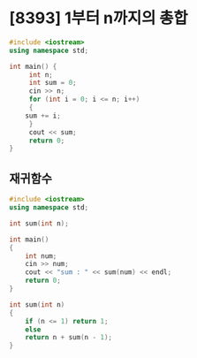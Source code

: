 [8393] 1부터 n까지의 총합 <Badge text="BOJ" type="warn"/>
========

```cpp
#include <iostream>
using namespace std;

int main() {
     int n;
     int sum = 0;
     cin >> n;
     for (int i = 0; i <= n; i++)
     {
    sum += i;
     }
     cout << sum;
     return 0;
}
```

## 재귀함수

```cpp
#include <iostream>
using namespace std;

int sum(int n);

int main()
{
    int num;
    cin >> num;
    cout << "sum : " << sum(num) << endl;
    return 0;
}

int sum(int n)
{
    if (n <= 1) return 1;
    else
    return n + sum(n - 1);
}
```
